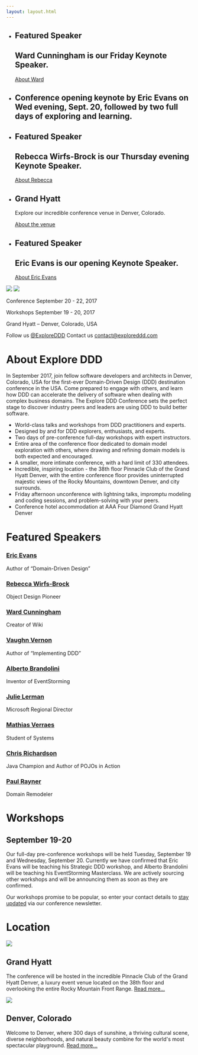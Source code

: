 ```yaml
---
layout: layout.html
---
```


<section class="slider">
  <div class="flexslider">
    <ul class="slides">
      <li class="slide speaker ward-cunningham">
        <div class="container">
          <h1>Featured Speaker</h1>
          <h2><span>Ward Cunningham</span> is our Friday Keynote Speaker.</h2>
          <a href="speakers/ward-cunningham.html">About Ward</a>
        </div>
      </li>
      <li class="slide denver">
        <div class="container">
          <h1 class="mobile-copy">
            Conference opening keynote
            by Eric Evans on Wed evening,
            Sept. 20, followed by two
            full days of exploring and learning.
        </div>
      </li>
      <li class="slide speaker rebecca-wirfs-brock">
        <div class="container">
          <h1>Featured Speaker</h1>
          <h2><span>Rebecca Wirfs-Brock</span> is our Thursday evening Keynote Speaker.</h2>
          <a href="speakers/rebecca-wirfs-brock.html">About Rebecca</a>
        </div>
      </li>
      <li class="slide hyatt">
        <div class="container">
          <div class="hyatt-copy">
            <h1>Grand Hyatt</h1>
            <p>Explore our incredible conference venue in Denver, Colorado.</p>
            <a href="location/">About the venue</a>
          </div>
        </div>
      </li>
      <li class="slide speaker eric-evans">
        <div class="container">
          <h1>Featured Speaker</h1>
          <h2><span>Eric Evans</span> is our opening Keynote Speaker.</h2>
          <a href="speakers/eric-evans.html">About Eric Evans</a>
        </div>
      </li>
    </ul>
  </div>
  <div class="custom-navigation-container">
  <div class="custom-navigation">
    <a class="arrow left"><img src="img/slider-arrow-left.svg" /></a>
    <a class="arrow right"><img src="img/slider-arrow-right.svg" /></a>
  </div>
  </div>
</section>

<div class="container-fluid section conf-dates">
  <div class="row">
    <p class="conf-copy"><span class="conf-header">Conference</span> September 20 - 22, 2017</p>
    <p class="conf-copy"><span class="conf-header">Workshops</span> September 19 - 20, 2017</p>
    <p class="conf-copy">Grand Hyatt – Denver, Colorado, USA</p>
    <p class="conf-contact">Follow us <a href="http://twitter.com/ExploreDDD">@ExploreDDD</a>    Contact us <a href="mailto:contact@exploreddd.com">contact@exploreddd.com</a></p>
  </div>
</div>

<div class="container section about">
  <div class="row">
    <h1 class="section-header">About Explore DDD</h1>
    <p class="copy">In September 2017, join fellow software developers and architects in Denver, Colorado, USA for the first-ever Domain-Driven Design (DDD) destination conference in the USA. Come prepared to engage with others, and learn how DDD can accelerate the delivery of software when dealing with complex business domains. The Explore DDD Conference sets the perfect stage to discover industry peers and leaders are using DDD to build better software.</p>
    <ul class="copy-list">
      <li>World-class talks and workshops from DDD practitioners and experts.</li>
      <li>Designed by and for DDD explorers, enthusiasts, and experts.</li>
      <li>Two days of pre-conference full-day workshops with expert instructors.</li>
      <li>Entire area of the conference floor dedicated to domain model exploration with others, where drawing and refining domain models is both expected and encouraged.</li>
      <li>A smaller, more intimate conference, with a hard limit of 330 attendees.</li>
      <li>Incredible, inspiring location - the 38th floor Pinnacle Club of the Grand Hyatt Denver, with the entire conference floor provides uninterrupted majestic views of the Rocky Mountains, downtown Denver, and city surrounds.</li>
      <li>Friday afternoon unconference with lightning talks, impromptu modeling and coding sessions, and problem-solving with your peers.</li>
      <li>Conference hotel accommodation at AAA Four Diamond Grand Hyatt Denver</li>
    </ul>
  </div>
</div>

<div class="container section speakers">
  <h1 class="section-header">Featured Speakers</h1>
 <!--  <h2 class="section-subheader">View all speakers</h2> -->
  <div class="row">
    <div class="speaker-container">
      <a href="speakers/eric-evans.html"><div class="speaker-img eric-evans">
      </div></a>
      <h3><a class="speaker-name" href="speakers/eric-evans.html">Eric Evans</a></h3>
      <p class="speaker-details">Author of “Domain-Driven Design”</p>
    </div>
    <div class="speaker-container">
      <a href="speakers/rebecca-wirfs-brock.html"><div class="speaker-img rebecca-wirfs-brock">
      </div></a>
      <h3><a class="speaker-name" href="speakers/rebecca-wirfs-brock.html">Rebecca Wirfs-Brock</a></h3>
      <p class="speaker-details">Object Design Pioneer</p>
    </div>
    <div class="speaker-container">
      <a href="speakers/ward-cunningham.html"><div class="speaker-img ward-cunningham">
      </div></a>
      <h3><a class="speaker-name" href="speakers/ward-cunningham.html">Ward Cunningham</a></h3>
      <p class="speaker-details">Creator of Wiki</p>
    </div>
    <div class="speaker-container">
      <a href="speakers/vaughn-vernon.html"><div class="speaker-img vaughn-vernon">
      </div></a>
      <h3><a class="speaker-name" href="speakers/vaughn-vernon.html">Vaughn Vernon</a></h3>
      <p class="speaker-details">Author of “Implementing DDD”</p>
    </div>
  </div>
  <div class="row">
    <div class="speaker-container">
      <a href="speakers/alberto-brandolini.html"><div class="speaker-img alberto-brandolini">
      </div></a>
      <h3><a class="speaker-name" href="speakers/alberto-brandolini.html">Alberto Brandolini</a></h3>
      <p class="speaker-details">Inventor of EventStorming</p>
    </div>
    <div class="speaker-container">
      <a href="speakers/julie-lerman.html"><div class="speaker-img julie-lerman">
      </div></a>
      <h3><a class="speaker-name" href="speakers/julie-lerman.html">Julie Lerman</a></h3>
      <p class="speaker-details">Microsoft Regional Director</p>
    </div>
    <div class="speaker-container">
      <a href="speakers/mathias-verraes.html"><div class="speaker-img mathias-verraes">
      </div></a>
      <h3><a class="speaker-name" href="speakers/mathias-verraes.html">Mathias Verraes</a></h3>
      <p class="speaker-details">Student of Systems</p>
    </div>
    <div class="speaker-container">
      <a href="speakers/chris-richardson.html"><div class="speaker-img chris-richardson">
      </div></a>
      <h3><a class="speaker-name" href="speakers/chris-richardson.html">Chris Richardson</a></h3>
      <p class="speaker-details">Java Champion and Author of POJOs in Action</p>
    </div>
  </div>
  <div class="row">
    <div class="speaker-container">
      <a href="speakers/paul-rayner.html"><div class="speaker-img paul-rayner">
      </div></a>
      <h3><a class="speaker-name" href="speakers/paul-rayner.html">Paul Rayner</a></h3>
      <p class="speaker-details">Domain Remodeler</p>
    </div>
  </div>
</div>

<div class="container section workshops">
  <div class="row">
    <h1 class="section-header">Workshops</h1>
    <h2 class="section-subheader">September 19-20</h2>
    <p class="copy">Our full-day pre-conference workshops will be held Tuesday, September 19 and Wednesday, September 20. Currently we have confirmed that Eric Evans will be teaching his Strategic DDD workshop, and Alberto Brandolini will be teaching his EventStorming Masterclass. We are actively sourcing other workshops and will be announcing them as soon as they are confirmed.
    </p>
    <p class="copy">Our workshops promise to be popular, so enter your contact details to <a href="http://eepurl.com/cGAHQT">stay updated</a> via our conference newsletter.</p>
  </div>
</div>

<div class="container section location">
  <div class="row">
    <h1 class="section-header">Location</h1>
    <div class="location-col col-xs-12 col-sm-6">
      <img src="img/hyatt.jpg" class="location-img" />
      <h2 class="section-subheader">Grand Hyatt</h2>
      <p class="copy">The conference will be hosted in the incredible Pinnacle Club of the Grand Hyatt Denver, a luxury event venue located on the 38th floor and overlooking the entire Rocky Mountain Front Range.&nbsp;<a class="read-more" href="location/">Read more...</a></p>
    </div>
    <div class="location-col col-xs-12 col-sm-6">
      <img src="img/denver.jpg" class="location-img" />
      <h2 class="section-subheader">Denver, Colorado</h2>
      <p class="copy">Welcome to Denver, where 300 days of sunshine, a thriving cultural scene, diverse neighborhoods, and natural beauty combine for the world's most spectacular playground. <a class="read-more" href="location/">Read more...</a></p>
    </div>
  </div>
</div>
